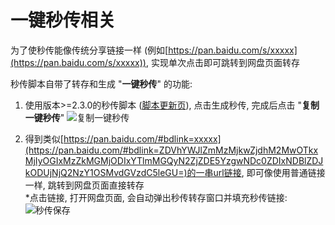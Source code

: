 # 一键秒传相关

为了使秒传能像传统分享链接一样 (例如[https://pan.baidu.com/s/xxxxx](https://pan.baidu.com/s/xxxxx)), 实现单次点击即可跳转到网盘页面转存

秒传脚本自带了转存和生成 "**一键秒传**" 的功能:

1. 使用版本>=2.3.0的秒传脚本 ([脚本更新页](https://greasyfork.org/zh-CN/scripts/424574)), 点击生成秒传, 完成后点击 "**复制一键秒传**"
![复制一键秒传](https://pic.rmb.bdstatic.com/bjh/bc4ce0e00904a2481577adb4249ef5a9.png)

2. 得到类似[https://pan.baidu.com/#bdlink=xxxxx](https://pan.baidu.com/#bdlink=ZDVhYWJlZmMzMjkwZjdhM2MwOTkxMjIyOGIxMzZkMGMjODIxYTlmMGQyN2ZjZDE5YzgwNDc0ZDIxNDBlZDJkODUjNjQ2NzY1OSMvdGVzdC5leGU=)的一串url链接, 即可像使用普通链接一样, 跳转到网盘页面直接转存  
   *点击链接, 打开网盘页面, 会自动弹出秒传转存窗口并填充秒传链接:
![秒传保存](https://pic.rmb.bdstatic.com/bjh/d90372a4c6192aaf186d9b544d220251.png)
